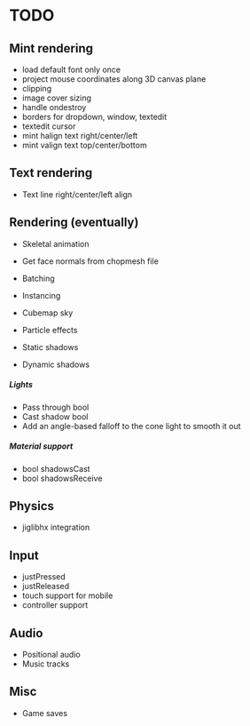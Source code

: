 # TODO

## Mint rendering
* load default font only once
* project mouse coordinates along 3D canvas plane
* clipping
* image cover sizing
* handle ondestroy
* borders for dropdown, window, textedit
* textedit cursor
* mint halign text right/center/left
* mint valign text top/center/bottom

## Text rendering
* Text line right/center/left align

## Rendering (eventually)
* Skeletal animation
* Get face normals from chopmesh file
* Batching
* Instancing
* Cubemap sky
* Particle effects

* Static shadows
* Dynamic shadows

##### Lights
* Pass through bool
* Cast shadow bool
* Add an angle-based falloff to the cone light to smooth it out

##### Material support
* bool shadowsCast
* bool shadowsReceive

## Physics
* jiglibhx integration

## Input
* justPressed
* justReleased
* touch support for mobile
* controller support

## Audio
* Positional audio
* Music tracks

## Misc
* Game saves
